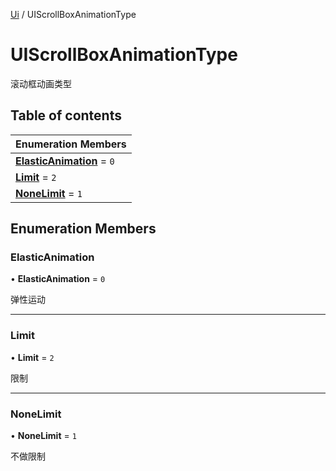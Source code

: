 [Ui](../groups/Core.Ui.md) / UIScrollBoxAnimationType

# UIScrollBoxAnimationType <Badge type="tip" text="Enumeration" /> <Score text="UIScrollBoxAnimationType" />

滚动框动画类型

## Table of contents

| Enumeration Members |
| :-----|
| **[ElasticAnimation](mw.UIScrollBoxAnimationType.md#elasticanimation)** = ``0`` <br> |
| **[Limit](mw.UIScrollBoxAnimationType.md#limit)** = ``2`` <br> |
| **[NoneLimit](mw.UIScrollBoxAnimationType.md#nonelimit)** = ``1`` <br> |

## Enumeration Members

### ElasticAnimation <Score text="ElasticAnimation" /> 

• **ElasticAnimation** = ``0``

弹性运动

___

### Limit <Score text="Limit" /> 

• **Limit** = ``2``

限制

___

### NoneLimit <Score text="NoneLimit" /> 

• **NoneLimit** = ``1``

不做限制
